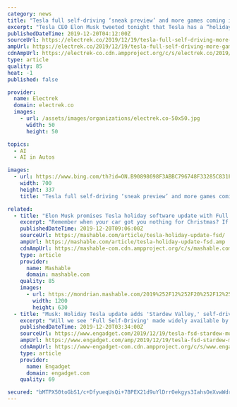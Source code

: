```yaml
---
category: news
title: "Tesla full self-driving ‘sneak preview’ and more games coming in holiday update"
excerpt: "Tesla CEO Elon Musk tweeted tonight that Tesla has a “holiday update” with a few special gifts in store. The update includes a Tesla full self-driving “sneak preview” and popular indie video game “Stardew Valley,” among other things. Earlier this year, Musk said that full self-driving would reach “early access” by the end of ..."
publishedDateTime: 2019-12-20T04:12:00Z
sourceUrl: https://electrek.co/2019/12/19/tesla-full-self-driving-more-games-holiday-update/
ampUrl: https://electrek.co/2019/12/19/tesla-full-self-driving-more-games-holiday-update/amp/
cdnAmpUrl: https://electrek-co.cdn.ampproject.org/c/s/electrek.co/2019/12/19/tesla-full-self-driving-more-games-holiday-update/amp/
type: article
quality: 85
heat: -1
published: false

provider:
  name: Electrek
  domain: electrek.co
  images:
    - url: /assets/images/organizations/electrek.co-50x50.jpg
      width: 50
      height: 50

topics:
  - AI
  - AI in Autos

images:
  - url: https://www.bing.com/th?id=ON.B90898698F3ABBC796748F33285C831F
    width: 700
    height: 337
    title: "Tesla full self-driving ‘sneak preview’ and more games coming in holiday update"

related:
  - title: "Elon Musk promises Tesla holiday software update with Full Self-Driving preview"
    excerpt: "Remember when your car got you nothing for Christmas? If you own a Tesla, that's all behind you. Tesla CEO Elon Musk tweeted on Friday that a \"holiday software update\" is coming for Tesla, bringing an FSD (Full Self-Driving) preview. The update will also come with two new games: Stardew Valley and Lost Backgammon, as well as a few other ..."
    publishedDateTime: 2019-12-20T09:06:00Z
    sourceUrl: https://mashable.com/article/tesla-holiday-update-fsd/
    ampUrl: https://mashable.com/article/tesla-holiday-update-fsd.amp
    cdnAmpUrl: https://mashable-com.cdn.ampproject.org/c/s/mashable.com/article/tesla-holiday-update-fsd.amp
    type: article
    provider:
      name: Mashable
      domain: mashable.com
    quality: 85
    images:
      - url: https://mondrian.mashable.com/2019%252F12%252F20%252F12%252F1c0a887a9e2747f68c71386dd77d9ae8.dbd35.jpg%252F1200x630.jpg?signature=QlWeXGtn4lnpV4HbssIk-ipOnlo=
        width: 1200
        height: 630
  - title: "Musk: Holiday Tesla update adds 'Stardew Valley,' self-driving preview"
    excerpt: "Will we see 'Full Self-Driving' made widely available by the end of 2019? It's been a few months since Tesla's 10.0 update brought Cuphead, Netflix and YouTube to some of its in-car systems, and it appears more options are around the corner. Elon Musk tweeted tonight that a \"holiday\" update will add farming RPG Stardew Valley as a playable game ..."
    publishedDateTime: 2019-12-20T03:34:00Z
    sourceUrl: https://www.engadget.com/2019/12/19/tesla-fsd-stardew-musk/
    ampUrl: https://www.engadget.com/amp/2019/12/19/tesla-fsd-stardew-musk/
    cdnAmpUrl: https://www-engadget-com.cdn.ampproject.org/c/s/www.engadget.com/amp/2019/12/19/tesla-fsd-stardew-musk/
    type: article
    provider:
      name: Engadget
      domain: engadget.com
    quality: 69

secured: "bMTPX50toGbS1/c+DfyueqUsQi+7BPEX21d9uYlDrrOekgys3IahsOeXvwWdrrFqliqsdspY1WWyJWcWok4zjEpBWDaMu1DEYC13UX6yge8GaM9CXNTobuwknewiPoovyjbcxevAhTbe9M0I1AsMq3pkMJGf4h4SJMDIC3ejjIHebGvo9gXiJu9+I4f2ge7EAzoEQ68rzcOp7B2sAjZZKZ0QIlJvmBeOM6lUUK31qiB1+zMN3chJSo18KL6EptNyuEW1xXe1nsbYEc8sBf+tHA==;jTsx6xZYswkrWFS+GKAW/Q=="
---
```


